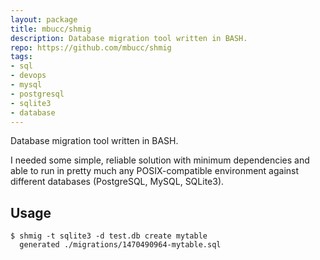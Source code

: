 ```yaml
---
layout: package
title: mbucc/shmig
description: Database migration tool written in BASH.
repo: https://github.com/mbucc/shmig
tags:
- sql
- devops
- mysql
- postgresql
- sqlite3
- database
---
```

 
Database migration tool written in BASH.
 
I needed some simple, reliable solution with minimum dependencies and able to run in pretty much any POSIX-compatible environment against different databases (PostgreSQL, MySQL, SQLite3).

## Usage
 
    $ shmig -t sqlite3 -d test.db create mytable
      generated ./migrations/1470490964-mytable.sql